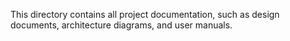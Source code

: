 This directory contains all project documentation, such as design documents, architecture diagrams, and user manuals.

